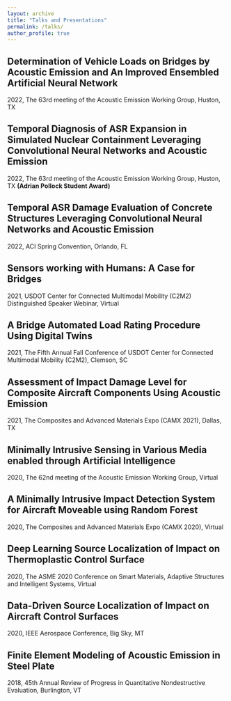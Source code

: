 ```yaml
---
layout: archive
title: "Talks and Presentations"
permalink: /talks/
author_profile: true
---
```


## Determination of Vehicle Loads on Bridges by Acoustic Emission and An Improved Ensembled Artificial Neural Network
2022, The 63rd meeting of the Acoustic Emission Working Group, Huston, TX

## Temporal Diagnosis of ASR Expansion in Simulated Nuclear Containment Leveraging Convolutional Neural Networks and Acoustic Emission
2022, The 63rd meeting of the Acoustic Emission Working Group, Huston, TX **(Adrian Pollock Student Award)**

## Temporal ASR Damage Evaluation of Concrete Structures Leveraging Convolutional Neural Networks and Acoustic Emission
2022, ACI Spring Convention, Orlando, FL

## Sensors working with Humans: A Case for Bridges
2021, USDOT Center for Connected Multimodal Mobility (C2M2) Distinguished Speaker Webinar, Virtual

## A Bridge Automated Load Rating Procedure Using Digital Twins
2021, The Fifth Annual Fall Conference of USDOT Center for Connected Multimodal Mobility (C2M2), Clemson, SC

## Assessment of Impact Damage Level for Composite Aircraft Components Using Acoustic Emission
2021, The Composites and Advanced Materials Expo (CAMX 2021), Dallas, TX

## Minimally Intrusive Sensing in Various Media enabled through Artificial Intelligence
2020, The 62nd meeting of the Acoustic Emission Working Group, Virtual

## A Minimally Intrusive Impact Detection System for Aircraft Moveable using Random Forest
2020, The Composites and Advanced Materials Expo (CAMX 2020), Virtual

## Deep Learning Source Localization of Impact on Thermoplastic Control Surface
2020, The ASME 2020 Conference on Smart Materials, Adaptive Structures and Intelligent Systems, Virtual

## Data-Driven Source Localization of Impact on Aircraft Control Surfaces
2020, IEEE Aerospace Conference, Big Sky, MT

## Finite Element Modeling of Acoustic Emission in Steel Plate
2018, 45th Annual Review of Progress in Quantitative Nondestructive Evaluation, Burlington, VT

